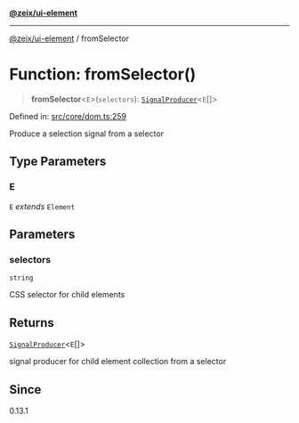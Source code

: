 [**@zeix/ui-element**](../README.md)

***

[@zeix/ui-element](../globals.md) / fromSelector

# Function: fromSelector()

> **fromSelector**\<`E`\>(`selectors`): [`SignalProducer`](../type-aliases/SignalProducer.md)\<`E`[]\>

Defined in: [src/core/dom.ts:259](https://github.com/zeixcom/ui-element/blob/6285025fa3b3778fb2f356dae80a5fa6250ac264/src/core/dom.ts#L259)

Produce a selection signal from a selector

## Type Parameters

### E

`E` *extends* `Element`

## Parameters

### selectors

`string`

CSS selector for child elements

## Returns

[`SignalProducer`](../type-aliases/SignalProducer.md)\<`E`[]\>

signal producer for child element collection from a selector

## Since

0.13.1

